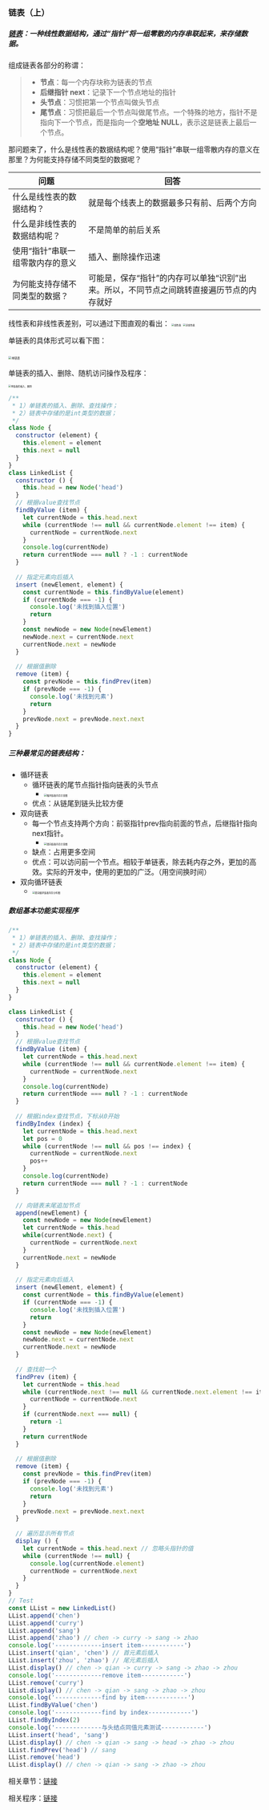 ### 链表（上）

##### [链表]([https://zh.wikipedia.org/wiki/%E9%93%BE%E8%A1%A8](https://zh.wikipedia.org/wiki/链表))：一种线性数据结构，通过“指针”将一组零散的内存串联起来，来存储数据。



组成链表各部分的称谓：

>* **节点**：每一个内存块称为链表的节点
>* **后继指针 next**：记录下一个节点地址的指针
>* **头节点**：习惯把第一个节点叫做头节点
>* **尾节点**：习惯把最后一个节点叫做尾节点。一个特殊的地方，指针不是指向下一个节点，而是指向一个**空地址 NULL**，表示这是链表上最后一个节点。



那问题来了，什么是线性表的数据结构呢？使用“指针”串联一组零散内存的意义在那里？为何能支持存储不同类型的数据呢？

| 问题                             | 回答                                                         |
| -------------------------------- | ------------------------------------------------------------ |
| 什么是线性表的数据结构？         | 就是每个线表上的数据最多只有前、后两个方向                   |
| 什么是非线性表的数据结构呢？     | 不是简单的前后关系                                           |
| 使用“指针”串联一组零散内存的意义 | 插入、删除操作迅速                                           |
| 为何能支持存储不同类型的数据？   | 可能是，保存“指针”的内存可以单独“识别”出来。所以，不同节点之间跳转直接遍历节点的内存就好 |



线性表和非线性表差别，可以通过下图直观的看出：
<img src="https://static001.geekbang.org/resource/image/b6/77/b6b71ec46935130dff5c4b62cf273477.jpg" alt="线性表" style="zoom:33%;" />
<img src="https://static001.geekbang.org/resource/image/6e/69/6ebf42641b5f98f912d36f6bf86f6569.jpg" alt="非线性表" style="zoom:33%;" />



单链表的具体形式可以看下图：

​	<img src="https://static001.geekbang.org/resource/image/b9/eb/b93e7ade9bb927baad1348d9a806ddeb.jpg" alt="单链表" style="zoom:40%;" />



单链表的插入、删除、随机访问操作及程序：

<img src="https://static001.geekbang.org/resource/image/45/17/452e943788bdeea462d364389bd08a17.jpg" alt="单链表的插入、删除" style="zoom:33%;" />

```javascript
/**
 * 1）单链表的插入、删除、查找操作；
 * 2）链表中存储的是int类型的数据；
 */
class Node {
  constructor (element) {
    this.element = element
    this.next = null
  }
}
class LinkedList {
  constructor () {
    this.head = new Node('head')
  }
  // 根据value查找节点
  findByValue (item) {
    let currentNode = this.head.next
    while (currentNode !== null && currentNode.element !== item) {
      currentNode = currentNode.next
    }
    console.log(currentNode)
    return currentNode === null ? -1 : currentNode
  }
        
  // 指定元素向后插入
  insert (newElement, element) {
    const currentNode = this.findByValue(element)
    if (currentNode === -1) {
      console.log('未找到插入位置')
      return
    }
    const newNode = new Node(newElement)
    newNode.next = currentNode.next
    currentNode.next = newNode
  }
    
  // 根据值删除
  remove (item) {
    const prevNode = this.findPrev(item)
    if (prevNode === -1) {
      console.log('未找到元素')
      return
    }
    prevNode.next = prevNode.next.next
  }
}
```



##### 三种最常见的链表结构：

* 循环链表
  * 循环链表的尾节点指针指向链表的头节点
    * <img src="https://static001.geekbang.org/resource/image/86/55/86cb7dc331ea958b0a108b911f38d155.jpg" alt="循环链表内存示意图" style="zoom:33%;" />
  * 优点：从链尾到链头比较方便
* 双向链表
  * 每一个节点支持两个方向：前驱指针prev指向前面的节点，后继指针指向next指针。
    * <img src="https://static001.geekbang.org/resource/image/cb/0b/cbc8ab20276e2f9312030c313a9ef70b.jpg" alt="双向链表内存示意图" style="zoom:33%;" />
  * 缺点：占用更多空间
  * 优点：可以访问前一个节点。相较于单链表，除去耗内存之外，更加的高效。实际的开发中，使用的更加的广泛。（用空间换时间）
* 双向循环链表
  * <img src="https://static001.geekbang.org/resource/image/d1/91/d1665043b283ecdf79b157cfc9e5ed91.jpg" alt="双向循环链表内存分布图" style="zoom:33%;" />



##### 数组基本功能实现程序

```javascript
/**
 * 1）单链表的插入、删除、查找操作；
 * 2）链表中存储的是int类型的数据；
 */
class Node {
  constructor (element) {
    this.element = element
    this.next = null
  }
}

class LinkedList {
  constructor () {
    this.head = new Node('head')
  }
  // 根据value查找节点
  findByValue (item) {
    let currentNode = this.head.next
    while (currentNode !== null && currentNode.element !== item) {
      currentNode = currentNode.next
    }
    console.log(currentNode)
    return currentNode === null ? -1 : currentNode
  } 
  
  // 根据index查找节点，下标从0开始
  findByIndex (index) {
    let currentNode = this.head.next
    let pos = 0
    while (currentNode !== null && pos !== index) {
      currentNode = currentNode.next
      pos++
    }
    console.log(currentNode)
    return currentNode === null ? -1 : currentNode
  }

  // 向链表末尾追加节点
  append(newElement) {
    const newNode = new Node(newElement)
    let currentNode = this.head
    while(currentNode.next) {
      currentNode = currentNode.next
    }
    currentNode.next = newNode
  }
  
  // 指定元素向后插入
  insert (newElement, element) {
    const currentNode = this.findByValue(element)
    if (currentNode === -1) {
      console.log('未找到插入位置')
      return
    }
    const newNode = new Node(newElement)
    newNode.next = currentNode.next
    currentNode.next = newNode
  } 
  
  // 查找前一个
  findPrev (item) {
    let currentNode = this.head
    while (currentNode.next !== null && currentNode.next.element !== item) {
      currentNode = currentNode.next
    }
    if (currentNode.next === null) {
      return -1
    }
    return currentNode
  } 
  
  // 根据值删除
  remove (item) {
    const prevNode = this.findPrev(item)
    if (prevNode === -1) {
      console.log('未找到元素')
      return
    }
    prevNode.next = prevNode.next.next
  }
  
  // 遍历显示所有节点
  display () {
    let currentNode = this.head.next // 忽略头指针的值
    while (currentNode !== null) {
      console.log(currentNode.element)
      currentNode = currentNode.next
    }
  }
}
// Test
const LList = new LinkedList()
LList.append('chen')
LList.append('curry')
LList.append('sang')
LList.append('zhao') // chen -> curry -> sang -> zhao
console.log('-------------insert item------------')
LList.insert('qian', 'chen') // 首元素后插入
LList.insert('zhou', 'zhao') // 尾元素后插入
LList.display() // chen -> qian -> curry -> sang -> zhao -> zhou
console.log('-------------remove item------------')
LList.remove('curry')
LList.display() // chen -> qian -> sang -> zhao -> zhou
console.log('-------------find by item------------')
LList.findByValue('chen')
console.log('-------------find by index------------')
LList.findByIndex(2)
console.log('-------------与头结点同值元素测试------------')
LList.insert('head', 'sang')
LList.display() // chen -> qian -> sang -> head -> zhao -> zhou
LList.findPrev('head') // sang
LList.remove('head')
LList.display() // chen -> qian -> sang -> zhao -> zhou
```



相关章节：[链接](https://time.geekbang.org/column/article/41013)

相关程序：[链接](https://github.com/wangzheng0822/algo/blob/master/javascript/06_linkedlist/SinglyLinkedList.js)